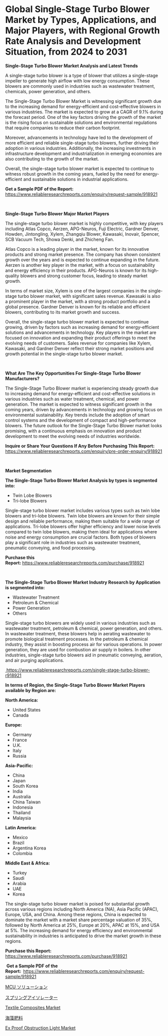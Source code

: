 <p><h1>Global Single-Stage Turbo Blower Market by Types, Applications, and Major Players, with Regional Growth Rate Analysis and Development Situation, from 2024 to 2031</h1></p><p><strong>Single-Stage Turbo Blower Market Analysis and Latest Trends</strong></p>
<p><p>A single-stage turbo blower is a type of blower that utilizes a single-stage impeller to generate high airflow with low energy consumption. These blowers are commonly used in industries such as wastewater treatment, chemicals, power generation, and others.</p><p>The Single-Stage Turbo Blower Market is witnessing significant growth due to the increasing demand for energy-efficient and cost-effective blowers in various industries. The market is expected to grow at a CAGR of 9.1% during the forecast period. One of the key factors driving the growth of the market is the rising focus on sustainable solutions and environmental regulations that require companies to reduce their carbon footprint.</p><p>Moreover, advancements in technology have led to the development of more efficient and reliable single-stage turbo blowers, further driving their adoption in various industries. Additionally, the increasing investments in infrastructure development and industrialization in emerging economies are also contributing to the growth of the market.</p><p>Overall, the single-stage turbo blower market is expected to continue to witness robust growth in the coming years, fueled by the need for energy-efficient and sustainable solutions in industrial applications.</p></p>
<p><strong>Get a Sample PDF of the Report:&nbsp;</strong> <a href="https://www.reliableresearchreports.com/enquiry/request-sample/918921">https://www.reliableresearchreports.com/enquiry/request-sample/918921</a></p>
<p>&nbsp;</p>
<p><strong>Single-Stage Turbo Blower Major Market Players</strong></p>
<p><p>The single-stage turbo blower market is highly competitive, with key players including Atlas Copco, Aerzen, APG-Neuros, Fuji Electric, Gardner Denver, Howden, Jintongling, Xylem, Zhangqiu Blower, Kawasaki, Inovair, Spencer, SCB Vacuum Tech, Showa Denki, and Zhicheng Fan.</p><p>Atlas Copco is a leading player in the market, known for its innovative products and strong market presence. The company has shown consistent growth over the years and is expected to continue expanding in the future. Aerzen is another key player in the market, with a focus on sustainability and energy efficiency in their products. APG-Neuros is known for its high-quality blowers and strong customer focus, leading to steady market growth.</p><p>In terms of market size, Xylem is one of the largest companies in the single-stage turbo blower market, with significant sales revenue. Kawasaki is also a prominent player in the market, with a strong product portfolio and a global presence. Gardner Denver is known for its reliable and efficient blowers, contributing to its market growth and success.</p><p>Overall, the single-stage turbo blower market is expected to continue growing, driven by factors such as increasing demand for energy-efficient solutions and advancements in technology. Key players in the market are focused on innovation and expanding their product offerings to meet the evolving needs of customers. Sales revenue for companies like Xylem, Kawasaki, and Gardner Denver reflect their strong market positions and growth potential in the single-stage turbo blower market.</p></p>
<p>&nbsp;</p>
<p><strong>What Are The Key Opportunities For Single-Stage Turbo Blower Manufacturers?</strong></p>
<p><p>The Single-Stage Turbo Blower market is experiencing steady growth due to increasing demand for energy-efficient and cost-effective solutions in various industries such as water treatment, chemical, and power generation. The market is expected to witness significant growth in the coming years, driven by advancements in technology and growing focus on environmental sustainability. Key trends include the adoption of smart control systems and the development of compact and high-performance blowers. The future outlook for the Single-Stage Turbo Blower market looks promising, with a continuous emphasis on innovation and product development to meet the evolving needs of industries worldwide.</p></p>
<p><strong>Inquire or Share Your Questions If Any Before Purchasing This Report:</strong> <a href="https://www.reliableresearchreports.com/enquiry/pre-order-enquiry/918921">https://www.reliableresearchreports.com/enquiry/pre-order-enquiry/918921</a></p>
<p>&nbsp;</p>
<p><strong>Market Segmentation</strong></p>
<p><strong>The Single-Stage Turbo Blower Market Analysis by types is segmented into:</strong></p>
<p><ul><li>Twin Lobe Blowers</li><li>Tri-lobe Blowers</li></ul></p>
<p><p>Single-stage turbo blower market includes various types such as twin lobe blowers and tri-lobe blowers. Twin lobe blowers are known for their simple design and reliable performance, making them suitable for a wide range of applications. Tri-lobe blowers offer higher efficiency and lower noise levels compared to twin lobe blowers, making them ideal for applications where noise and energy consumption are crucial factors. Both types of blowers play a significant role in industries such as wastewater treatment, pneumatic conveying, and food processing.</p></p>
<p><strong>Purchase this Report:&nbsp;</strong><a href="https://www.reliableresearchreports.com/purchase/918921">https://www.reliableresearchreports.com/purchase/918921</a></p>
<p>&nbsp;</p>
<p><strong>The Single-Stage Turbo Blower Market Industry Research by Application is segmented into:</strong></p>
<p><ul><li>Wastewater Treatment</li><li>Petroleum & Chemical</li><li>Power Generation</li><li>Others</li></ul></p>
<p><p>Single-stage turbo blowers are widely used in various industries such as wastewater treatment, petroleum & chemical, power generation, and others. In wastewater treatment, these blowers help in aerating wastewater to promote biological treatment processes. In the petroleum & chemical industry, they assist in boosting process air for various operations. In power generation, they are used for combustion air supply in boilers. In other industries, single-stage turbo blowers aid in pneumatic conveying, aeration, and air purging applications.</p></p>
<p><a href="https://www.reliableresearchreports.com/single-stage-turbo-blower-r918921">&nbsp;https://www.reliableresearchreports.com/single-stage-turbo-blower-r918921</a></p>
<p><strong>In terms of Region, the Single-Stage Turbo Blower Market Players available by Region are:</strong></p>
<p>
    <p> <strong> North America: </strong>
        <ul>
            <li>United States</li>
            <li>Canada</li>
        </ul>
        </p> 
    <p> <strong> Europe: </strong>
        <ul>
            <li>Germany</li>
            <li>France</li>
            <li>U.K.</li>
            <li>Italy</li>
            <li>Russia</li>
        </ul>
        </p> 
    <p> <strong> Asia-Pacific: </strong>
        <ul>
            <li>China</li>
            <li>Japan</li>
            <li>South Korea</li>
            <li>India</li>
            <li>Australia</li>
            <li>China Taiwan</li>
            <li>Indonesia</li>
            <li>Thailand</li>
            <li>Malaysia</li>
        </ul>
        </p> 
    <p> <strong> Latin America: </strong>
        <ul>
            <li>Mexico</li>
            <li>Brazil</li>
            <li>Argentina Korea</li>
            <li>Colombia</li>
        </ul>
        </p> 
    <p> <strong> Middle East & Africa: </strong>
        <ul>
            <li>Turkey</li>
            <li>Saudi</li>
            <li>Arabia</li>
            <li>UAE</li>
            <li>Korea</li>
        </ul>
    </p>
    </p>
<p><p>The single-stage turbo blower market is poised for substantial growth across various regions including North America (NA), Asia Pacific (APAC), Europe, USA, and China. Among these regions, China is expected to dominate the market with a market share percentage valuation of 35%, followed by North America at 25%, Europe at 20%, APAC at 15%, and USA at 5%. The increasing demand for energy efficiency and environmental sustainability in industries is anticipated to drive the market growth in these regions.</p></p>
<p><strong>Purchase this Report: </strong><a href="https://www.reliableresearchreports.com/purchase/918921">https://www.reliableresearchreports.com/purchase/918921</a></p>
<p>&nbsp;<strong>Get a Sample PDF of the Report:&nbsp;&nbsp;</strong><a href="https://www.reliableresearchreports.com/enquiry/request-sample/918921">https://www.reliableresearchreports.com/enquiry/request-sample/918921</a></p>
<p><strong></strong></p>
<p><p><a href="https://github.com/KaydenJohns1964/Market-Research-Report-List-1/blob/main/727163039002.md">MCU ソリューション</a></p><p><a href="https://medium.com/@kimalker_178/2024%E5%B9%B4%E3%81%8B%E3%82%892031%E5%B9%B4%E3%81%BE%E3%81%A7%E3%81%AE%E6%9C%9F%E9%96%93%E3%81%AB%E4%BA%88%E6%B8%AC%E3%81%95%E3%82%8C%E3%82%8B%E6%98%A5%E3%81%AE%E3%82%A4%E3%82%BD%E3%83%AC%E3%83%BC%E3%82%BF%E3%83%BC%E5%B8%82%E5%A0%B4%E3%81%AE%E3%83%88%E3%83%AC%E3%83%B3%E3%83%89%E3%81%A8%E5%B8%82%E5%A0%B4%E5%88%86%E6%9E%90-31b576ae3fc0">スプリングアイソレーター</a></p><p><a href="https://issuu.com/reportprime-2/docs/textile-composites-market-size-2030.pptx">Textile Composites Market</a></p><p><a href="https://github.com/decker5351/Market-Research-Report-List-1/blob/main/874941439003.md">海藻肥料</a></p><p><a href="https://github.com/mancsybtousav/Market-Research-Report-List-2/blob/main/ex-proof-obstruction-light-market.md">Ex Proof Obstruction Light Market</a></p></p>